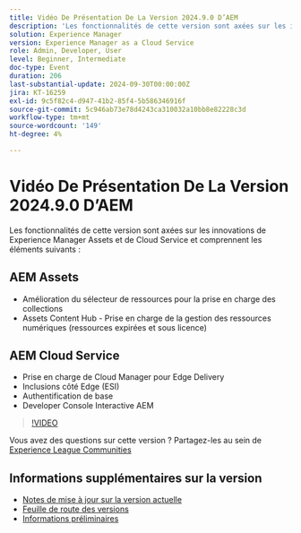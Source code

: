 ```yaml
---
title: Vidéo De Présentation De La Version 2024.9.0 D’AEM
description: 'Les fonctionnalités de cette version sont axées sur les innovations de Experience Manager Assets et de Cloud Service et comprennent les éléments suivants : AEM Assets - Amélioration du sélecteur de ressources pour la prise en charge des collections​ Assets Content Hub - prise en charge de la gestion des droits numériques (ressources expirées et sous licence)​AEM Cloud Service - prise en charge de Cloud Manager pour Edge Delivery​ Edge Side Includes (ESI) ​ authentification de base​ Interactive AEM Developer Console'
solution: Experience Manager
version: Experience Manager as a Cloud Service
role: Admin, Developer, User
level: Beginner, Intermediate
doc-type: Event
duration: 206
last-substantial-update: 2024-09-30T00:00:00Z
jira: KT-16259
exl-id: 9c5f82c4-d947-41b2-85f4-5b586346916f
source-git-commit: 5c946ab73e78d4243ca310032a10bb8e82228c3d
workflow-type: tm+mt
source-wordcount: '149'
ht-degree: 4%

---
```


# Vidéo De Présentation De La Version 2024.9.0 D’AEM

Les fonctionnalités de cette version sont axées sur les innovations de Experience Manager Assets et de Cloud Service et comprennent les éléments suivants :

## AEM Assets

* Amélioration du sélecteur de ressources pour la prise en charge des collections&#x200B;
* Assets Content Hub - Prise en charge de la gestion des ressources numériques (ressources expirées et sous licence) &#x200B;

## AEM Cloud Service

* Prise en charge de Cloud Manager pour Edge Delivery&#x200B;
* Inclusions côté Edge (ESI) &#x200B;
* Authentification de base &#x200B;
* Developer Console Interactive AEM

>[!VIDEO](https://video.tv.adobe.com/v/3434847/?learn=on)

Vous avez des questions sur cette version ?  Partagez-les au sein de [Experience League Communities](https://adobe.ly/4eqofkS)

## Informations supplémentaires sur la version

* [Notes de mise à jour sur la version actuelle](https://experienceleague.adobe.com/docs/experience-manager-cloud-service/content/release-notes/home.html?lang=fr)
* [Feuille de route des versions](https://experienceleague.adobe.com/docs/experience-manager-release-information/aem-release-updates/update-releases-roadmap.html?lang=fr)
* [Informations préliminaires](https://experienceleague.adobe.com/docs/experience-manager-cloud-service/content/release-notes/prerelease.html?lang=fr)
